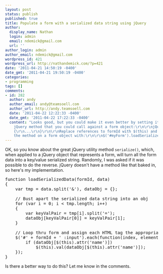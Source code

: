```yaml
---
layout: post
status: publish
published: true
title: Populate a form with a serialized data string using jQuery
author:
  display_name: Nathan
  login: admin
  email: ndemick@gmail.com
  url: ''
author_login: admin
author_email: ndemick@gmail.com
wordpress_id: 421
wordpress_url: http://nathandemick.com/?p=421
date: '2011-04-21 14:50:19 -0400'
date_gmt: '2011-04-21 19:50:19 -0400'
categories:
- programming
tags: []
comments:
- id: 282
  author: andy
  author_email: andy@teamsoell.com
  author_url: http://andy.teamsoell.com
  date: '2011-04-22 12:22:33 -0400'
  date_gmt: '2011-04-22 17:22:33 -0400'
  content: "Looks good, but you could make it even better by setting it up as a chainable
    jQuery method that you could call against a form object:\r\n\r\njQuery.fn.loadSerializedData(data)
    {\r\n...\r\n}\r\n\r\nReplace references to formId with $(this) and then just call
    the method on a form object with:\r\n\r\n$('#myForm').loadSerializedData($myDataString);"
---
```

OK, so you know about the great jQuery utility method <code>serialize()</code>,
which, when applied to a jQuery object that represents a form, will turn all the
form data into a key/value serialized string. Randomly, I was asked if it was
possible to do the reverse. jQuery doesn't have a method like that baked in, so
here's my implementation.

<pre class="brush:js">
function loadSerializedData(formId, data)
{
	var tmp = data.split('&amp;'), dataObj = {};

	// Bust apart the serialized data string into an obj
	for (var i = 0; i &lt; tmp.length; i++)
	{
		var keyValPair = tmp[i].split(&#039;=&#039;);
		dataObj[keyValPair[0]] = keyValPair[1];
	}

	// Loop thru form and assign each HTML tag the appropriate value
	$(&#039;#&#039; + formId + &#039; :input&#039;).each(function(index, element) {
		if (dataObj[$(this).attr(&#039;name&#039;)])
			$(this).val(dataObj[$(this).attr(&#039;name&#039;)]);
	});
}
</pre>

Is there a better way to do this? Let me know in the comments.
